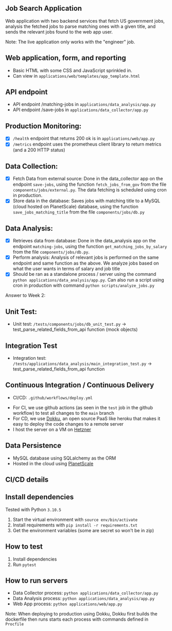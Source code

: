 ## Job Search Application

Web application with two backend services that fetch US government jobs, analysis the fetched jobs to parse matching ones with a given title, and sends the relevant jobs found to the web app user.

Note: The live application only works with the "engineer" job.

## Web application, form, and reporting 
- Basic HTML with some CSS and JavaScript sprinkled in.
- Can view in `applications/web/templates/app_template.html`

## API endpoint
- API endpoint /matching-jobs in `applications/data_analysis/app.py`
- API endpoint /save-jobs in `applications/data_collector/app.py`

## Production Monitoring: 

- [x] `/health` endpoint that returns 200 ok is in `applications/web/app.py`
- [x] `/metrics` endpoint uses the prometheus client library to return metrics (and a 200 HTTP status)

## Data Collection: 

- [x] Fetch Data from external source: Done in the data_collector app on the endpoint `save-jobs`, using the function `fetch_jobs_from_gov` from the file `components/jobs/external.py`. The data fetching is scheduled using cron in production.
- [x] Store data in the database: Saves jobs with matching title to a MySQL (cloud hosted on PlanetScale) database, using the function `save_jobs_matching_title` from the file `components/jobs/db.py`

## Data Analysis: 

- [x] Retrieves data from database: Done in the data_analysis app on the endpoint `matching-jobs`, using the function `get_matching_jobs_by_salary` from the file `components/jobs/db.py`.
- [x] Perform analysis: Analysis of relevant jobs is performed on the same endpoint and same function as the above. We analyze jobs based on what the user wants in terms of salary and job title 
- [x] Should be ran as a standalone process / server using the command `python applications/data_analysis/app.py`. Can also run a script using cron in production with command `python scripts/analyze_jobs.py` 

Answer to Week 2:

## Unit Test:
- Unit test: `/tests/components/jobs/db_unit_test.py` -> test_parse_related_fields_from_api function (mock objects)

## Integration Test
- Integration test: `/tests/applications/data_analysis/main_integration_test.py` -> test_parse_related_fields_from_api function

## Continuous Integration / Continuous Delivery
- CI/CD: `.github/workflows/deploy.yml`
* For CI, we use github actions (as seen in the `test` job in the github workflow) to test all changes to the `main` branch
* For CD, we use [Dokku](https://dokku.com/), an open source PaaS like heroku that makes it easy to deploy the code changes to a remote server
* I host the server on a VM on [Hetzner](https://www.hetzner.com/)

## Data Persistence

* MySQL database using SQLalchemy as the ORM
* Hosted in the cloud using [PlanetScale](https://planetscale.com)

## CI/CD details



## Install dependencies

Tested with Python `3.10.5`

1. Start the virtual environment with `source env/bin/activate`
2. Install requirements with `pip install -r requirements.txt`
3. Get the environment variables (some are secret so won't be in zip)

## How to test

1. Install dependencies
2. Run `pytest`

## How to run servers

- Data Collector process: `python applications/data_collector/app.py`
- Data Analysis process: `python applications/data_analysis/app.py`
- Web App process: `python applications/web/app.py`

Note: When deploying to production using Dokku, Dokku first builds the dockerfile then runs starts each process with commands defined in `Procfile`
